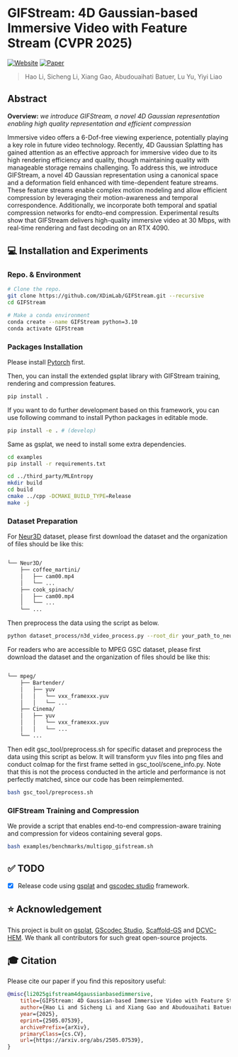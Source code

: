 # GIFStream: 4D Gaussian-based Immersive Video with Feature Stream (CVPR 2025)
[![Website](https://img.shields.io/badge/website-GIFStream-orange)](https://xdimlab.github.io/GIFStream/) [![Paper](https://img.shields.io/badge/arXiv-PDF-b31b1b)](https://arxiv.org/abs/2505.07539)
> Hao Li, Sicheng Li, Xiang Gao, Abudouaihati Batuer, Lu Yu, Yiyi Liao <br>

## Abstract
**Overview:** *we introduce GIFStream, a novel 4D Gaussian representation enabling high quality representation and efficient compression*

Immersive video offers a 6-Dof-free viewing experience, potentially playing a key role in future video technology. Recently, 4D Gaussian Splatting has gained attention as an effective approach for immersive video due to its high rendering efficiency and quality, though maintaining quality with manageable storage remains challenging. To address this, we introduce GIFStream, a novel 4D Gaussian representation using a canonical space and a deformation field enhanced with time-dependent feature streams. These feature streams enable complex motion modeling and allow efficient compression by leveraging their motion-awareness and temporal correspondence. Additionally, we incorporate both temporal and spatial compression networks for endto-end compression. Experimental results show that GIFStream delivers high-quality immersive video at 30 Mbps, with real-time rendering and fast decoding on an RTX 4090.

## 💻 Installation and Experiments
### Repo. & Environment
```bash
# Clone the repo.
git clone https://github.com/XDimLab/GIFStream.git --recursive
cd GIFStream

# Make a conda environment
conda create --name GIFStream python=3.10
conda activate GIFStream
```

### Packages Installation

Please install [Pytorch](https://pytorch.org/get-started/locally/) first. 

Then, you can install the extended gsplat library with GIFStream training, rendering and compression features.

```bash
pip install .
```

If you want to do further development based on this framework, you can use following command to install Python packages in editable mode.
```bash
pip install -e . # (develop)
```

Same as gsplat, we need to install some extra dependencies.

```bash
cd examples
pip install -r requirements.txt

cd ../third_party/MLEntropy
mkdir build
cd build
cmake ../cpp -DCMAKE_BUILD_TYPE=Release
make -j
```
### Dataset Preparation
For [Neur3D](https://github.com/facebookresearch/Neural_3D_Video/releases/tag/v1.0) dataset, please first download the dataset and the organization of files should be like this:
```md

└── Neur3D/
    ├── coffee_martini/
    │   ├── cam00.mp4
    │   └── ...
    ├── cook_spinach/
    │   ├── cam00.mp4
    │   └── ...
    └── ...
```
Then preprocess the data using the script as below.
```bash
python dataset_process/n3d_video_process.py --root_dir your_path_to_neur3d_dataset
```

For readers who are accessible to MPEG GSC dataset, please first download the dataset and the organization of files should be like this:
```md

└── mpeg/
    ├── Bartender/
    │   ├── yuv
    │   │   └── vxx_framexxx.yuv
    │   │   └── ...
    ├── Cinema/
    │   ├── yuv
    │   │   └── vxx_framexxx.yuv
    │   │   └── ...
    └── ...
```
Then edit gsc_tool/preprocess.sh for specific dataset and preprocess the data using this script as below. It will transform yuv files into png files and conduct colmap for the first frame setted in gsc_tool/scene_info.py. Note that this is not the process conducted in the article and performance is not perfectly matched, since our code has been reimplemented.

```bash
bash gsc_tool/preprocess.sh
```
### GIFStream Training and Compression

We provide a script that enables end-to-end compression-aware training and compression for videos containing several gops.

```bash
bash examples/benchmarks/multigop_gifstream.sh
```
## ✅ TODO
- [x] Release code using [gsplat](https://github.com/nerfstudio-project/gsplat/tree/main) and [gscodec studio](https://github.com/JasonLSC/GSCodec_Studio) framework.

## ⭐ Acknowledgement
This project is bulit on [gsplat](https://github.com/nerfstudio-project/gsplat), [GScodec Studio](https://github.com/JasonLSC/GSCodec_Studio), [Scaffold-GS](https://github.com/city-super/Scaffold-GS) and [DCVC-HEM](https://github.com/microsoft/DCVC/tree/main/DCVC-family/DCVC-HEM). We thank all contributors for such great open-source projects.

## 🎓 Citation
Please cite our paper if you find this repository useful:

```bibtex
@misc{li2025gifstream4dgaussianbasedimmersive,
    title={GIFStream: 4D Gaussian-based Immersive Video with Feature Stream}, 
    author={Hao Li and Sicheng Li and Xiang Gao and Abudouaihati Batuer and Lu Yu and Yiyi Liao},
    year={2025},
    eprint={2505.07539},
    archivePrefix={arXiv},
    primaryClass={cs.CV},
    url={https://arxiv.org/abs/2505.07539}, 
}
```
